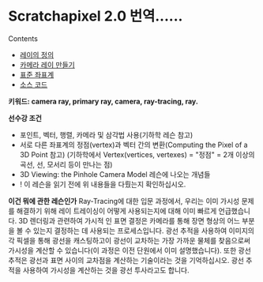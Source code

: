 
# Scratchapixel 2.0 번역......

Contents
- [레이의 정의](레이의-정의)
- [카메라 레이 만들기](카메라-레이-만들기)
- [표준 좌표계](표준좌표계)
- [소스 코드](소스코드)

**키워드: camera ray, primary ray, camera, ray-tracing, ray.**

**선수강 조건**
- 포인트, 벡터, 행렬, 카메라 및 삼각법 사용(기하학 레슨 참고) 
- 서로 다른 좌표계의 정점(vertex)과 벡터 간의 변환(Computing the Pixel of a 3D Point 참고)
(기하학에서 Vertex(vertices, vertexes) = "정점" = 2개 이상의 곡선, 선, 모서리 등이 만나는 점)
- 3D Viewing: the Pinhole Camera Model 레슨에 나오는 개념들
- ! 이 레슨을 읽기 전에 위 내용들을 다뤘는지 확인하십시오.

**이건 뭐에 관한 레슨인가**
Ray-Tracing에 대한 입문 과정에서, 우리는 이미 가시성 문제를 해결하기 위해 레이 트레이싱이 어떻게 사용되는지에 대해 이미 빠르게 언급했습니다.
3D 렌더링과 관련하여 가시적 인 표면 결정은 카메라를 통해 장면 형상의 어느 부분을 볼 수 있는지 결정하는 데 사용되는 프로세스입니다.
광선 추적을 사용하여 이미지의 각 픽셀을 통해 광선을 캐스팅하고이 광선이 교차하는 가장 가까운 물체를 찾음으로써 가시성을 계산할 수 있습니다(이 과정은 이전 단원에서 이미 설명했습니다). 또한 광선 추적은 광선과 표면 사이의 교차점을 계산하는 기술이라는 것을 기억하십시오. 광선 추적을 사용하여 가시성을 계산하는 것을 광선 투사라고도 합니다.
